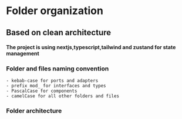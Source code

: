 # Folder organization

## Based on clean architecture

#### The project is using nextjs,typescript,tailwind and zustand for state management

### Folder and files naming convention

    - kebab-case for ports and adapters
    - prefix mod_ for interfaces and types
    - PascalCase for components
    - camelCase for all other folders and files

### Folder architecture

<!--
README.md
-__test__
    - mocks
        - shopping
            - categories.ts
            - product.ts
            - productsByCategory.ts
        - user.ts
    - unit
        - shopping
            - catalog
                - categories
                    -  getProductsByCategory.test.ts
                - products
                    -  getProducts.test.ts
        - user
            - actions.test.ts
        - adapter.ts
-public
-src
    - adapters
        - shopping-api-adapter.ts
        - user-api-adapter.ts
    - core
        - usecases
            - shopping
                - product-actions.ts
            - user
                - user-actions.ts
        - domains
            -logic
                - mod_language.ts
                - checkout.ts
                - user.ts
            -models
                - shopping
                    - catalog
                        - category
                            -  mod_category.ts
                        - product
                            - by-category
                                - mod_products-response.ts
                            - mod_product.ts
                        mod_checkout.ts
                - user
                    -schema
                        - mod_deliveryOptions.ts
                    mod_user.ts
    - infrastructure
        -api
            -client
                -shopping
                    - catalog
                        - category.ts
                        - product.ts
                -user
                    - user.ts
    - libraries
        - array.ts
        - date.ts
    - pages
        - shopping
            - checkout.tsx
            - catalog
                - [product-category]
                    - index.tsx
    - presentations
        - components
            - home
                - ProductShow.tsx
            - layouts
                - Footer.tsx
                - Header.tsx
            - shopping
                - catalog
                    - category
                        - SubNavbar.tsx
                    - product
                        - ProductCard.tsx
                        - ProductContainer.tsx
                    - checkout
                        - receipt
                            - CommandResume.tsx
                            - index.tsx
                            - logic.ts
                        - shopping-cart
                            - logic.ts
                            - ProductCart.tsx
                            - ShoppingCart.tsx
                            - ShoppingCartItems.tsx
                    - ProductShow.tsx
                    - index.ts
            - user
                - delivery
                    - DeliveryOptionsModal.tsx
                - index.tsx
        - global-state
            - actions
                -  mod_shopping.ts
                -  mod_user.ts
            -shopping.ts
            -user.ts
            -useRoot.ts
        - hooks
            - services
                - shopping
                    - useFetchItemsByProductCategory.tsx
                    - useFetchProducts.tsx
                    - useFetchProductsCategory.tsx
                - user
                    - useFetchUserDeliveryDate.tsx
            - event
                - useEventListener.ts
                - useHasHydrated.ts
                - useIsomorphicLayoutEffect.ts
                - useKeyPress.ts
                - useLockedBody.ts
                - useMediaQuery.ts
                - useModal.ts
                - useUpdateEffect.ts
            - index.ts
        - ui/
    - ports
        - shopping-port.ts
        - user-port.ts
# Tapio
# Tapio
